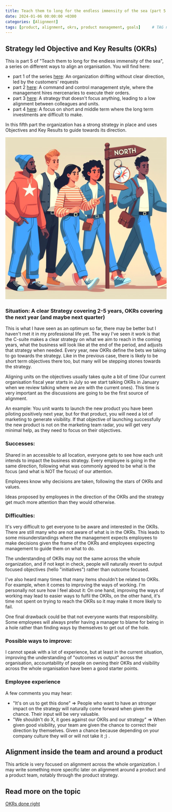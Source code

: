 ```yaml
---
title: Teach them to long for the endless immensity of the sea (part 5 - Strategy led OKRs)
date: 2024-01-06 00:00:00 +0300
categories: [Alignment]
tags: [product, alignment, okrs, product management, goals] 	# TAG names should always be lowercase
---
```


## Strategy led Objective and Key Results (OKRs)

This is part 5 of "Teach them to long for the endless immensity of the sea", a series on different ways to align an organisation.
You will find here:
- part 1 of the series [here](https://www.productmusings.fi/posts/alignment1/): An organization drifting without clear direction, led by the customers' requests
- part 2 [here](https://www.productmusings.fi/posts/alignment2/): A command and control management style, where the management hires mercenaries to execute their orders.
- part 3 [here](https://www.productmusings.fi/posts/alignment3/): A strategy that doesn't focus anything, leading to a low alignment between colleagues and units.
- part 4 [here](https://www.productmusings.fi/posts/alignment4/): A focus on short and middle term where the long term investments are difficult to make.


In this fifth part the organization has a strong strategy in place and uses Objectives and Key Results to guide towards its direction.

![Not all those who wander are lost](/assets/img/ThatWay.jpg)

### Situation: A clear Strategy covering 2-5 years, OKRs covering the next year (and maybe next quarter)

This is what I have seen as an optimum so far, there may be better but I haven't met it in my professional life yet.
The way I've seen it work is that the C-suite makes a clear strategy on what we aim to reach in the coming years, what the business will look like at the end of the period, and adjusts that strategy when needed.
Every year, new OKRs define the bets we taking to go towards the strategy. Like in the previous case, there is likely to be short term objectives there too, but many will be stepping stones towards the strategy.

Aligning units on the objectives usually takes quite a bit of time (Our current organisation fiscal year starts in July so we start talking OKRs in January when we review talking where we are with the current ones).
This time is very important as the discussions are going to be the first source of alignment.

An example: You unit wants to launch the new product you have been piloting positively next year, but for that product, you will need a lot of marketing to generate visibility. If that objective of launching successfully the new product is not on the marketing team radar, you will get very minimal help, as they need to focus on their objectives.

### Successes:

Shared in an accessible to all location, everyone gets to see how each unit intends to impact the business strategy.
Every employee is going in the same direction, following what was commonly agreed to be what is the focus (and what is NOT the focus) of our attention.

Employees know why decisions are taken, following the stars of OKRs and values. 

Ideas proposed by employees in the direction of the OKRs and the strategy get much more attention than they would otherwise.

### Difficulties:

It's very difficult to get everyone to be aware and interested in the OKRs. There are still many who are not aware of what is in the OKRs.
This leads to some misunderstandings where the management expects employees to make decisions given the frame of the OKRs and employees expecting management to guide them on what to do.
	
The understanding of OKRs may not the same across the whole organization, and if not kept in check, people will naturally revert to output focused objectives (hello "initiatives") rather than outcome focused.

I've also heard many times that many items shouldn't be related to OKRs. For example, when it comes to improving the ways of working.
I'm personally not sure how I feel about it: On one hand, improving the ways of working may lead to easier ways to fulfil the OKRs, on the other hand, it's time not spent on trying to reach the OKRs so it may make it more likely to fail.

One final drawback could be that not everyone wants that responsibility. Some employees will always prefer having a manager to blame for being in a hole rather than finding ways by themselves to get out of the hole.

### Possible ways to improve:

I cannot speak with a lot of experience, but at least in the current situation, improving the understanding of "outcomes vs output" across the organisation, accountability of people on owning their OKRs and visibility across the whole organisation have been a good starter points.

### Employee experience

A few comments you may hear:
- "It's on us to get this done"  => People who want to have an stronger impact on the strategy will naturally come forward when given the chance. Their input will be very valuable.
- "We shouldn't do X, it goes against our OKRs and our strategy" => When given good visibility, your team are given the chance to correct their direction by themselves. Given a chance because depending on your company culture they will or will not take it ;) .



## Alignment inside the team and around a product

This article is very focused on alignment across the whole organization. 
I may write something more specific later on alignment around a product and a product team, notably through the product strategy.
 
## Read more on the topic

[OKRs done right](https://itamargilad.com/wp-content/uploads/2022/01/Ebook-OKRs-Done-Right-Itamar-Gilad.pdf)
